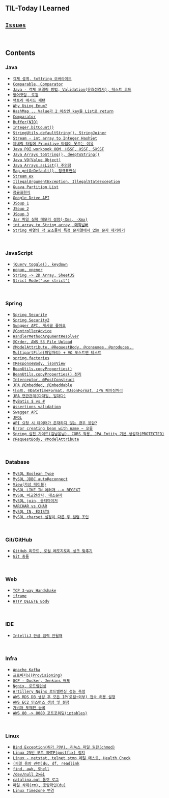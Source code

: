 ## TIL-Today I Learned
## [`Issues`](https://github.com/JuHyun419/TIL-TodayILearned/issues)

<br>

## Contents

### Java
  - [`객체 설계, toString 오버라이드`](https://github.com/JuHyun419/TIL-TodayILearned/issues/11)
  - [`Comparable, Comparator`](https://github.com/JuHyun419/TIL-TodayILearned/issues/13)
  - [`Java - 객체 모델링 방법, Validation(유효성검사), 테스트 코드`](https://github.com/JuHyun419/TIL-TodayILearned/issues/17)
  - [`방어코딩, 로깅`](https://github.com/JuHyun419/TIL-TodayILearned/issues/24)
  - [`팩토리 메서드 패턴`](https://github.com/JuHyun419/TIL-TodayILearned/issues/25)
  - [`Why Using Enum?`](https://github.com/JuHyun419/TIL-TodayILearned/issues/27)
  - [`HashMap .. Value가 2 이상인 key들 List로 return`](https://github.com/JuHyun419/TIL-TodayILearned/issues/31)
  - [`Comparator`](https://github.com/JuHyun419/TIL-TodayILearned/issues/38)
  - [`Buffer(NIO)`](https://github.com/JuHyun419/TIL-TodayILearned/issues/46)
  - [`Integer.bitCount()`](https://github.com/JuHyun419/TIL-TodayILearned/issues/47)
  - [`StringUtils.defaultString(), StringJoiner`](https://github.com/JuHyun419/TIL-TodayILearned/issues/49)
  - [`Stream - int array to Integer HashSet`](https://github.com/JuHyun419/TIL-TodayILearned/issues/50)
  - [`제네릭 타입에 Primitive 타입이 못오는 이유`](https://github.com/JuHyun419/TIL-TodayILearned/issues/57)
  - [`Java POI workbook OOM, HSSF, XSSF, SXSSF`](https://github.com/JuHyun419/TIL-TodayILearned/issues/64)
  - [`Java Arrays toString(), deepToString()`](https://github.com/JuHyun419/TIL-TodayILearned/issues/65)
  - [`Java VO(Value Object)`](https://github.com/JuHyun419/TIL-TodayILearned/issues/69)
  - [`Java Arrays.asList() 주의점`](https://github.com/JuHyun419/TIL-TodayILearned/issues/70)
  - [`Map getOrDefault(), 정규표현식`](https://github.com/JuHyun419/TIL-TodayILearned/issues/72)
  - [`Stream ex`](https://github.com/JuHyun419/TIL-TodayILearned/issues/75)
  - [`IllegalArgumentException, IllegalStateException`](https://github.com/JuHyun419/TIL-TodayILearned/issues/76)
  - [`Guava Partition List`](https://github.com/JuHyun419/TIL-TodayILearned/issues/77)
  - [`정규표현식`](https://github.com/JuHyun419/TIL-TodayILearned/issues/79)
  - [`Google Drive API`](https://github.com/JuHyun419/TIL-TodayILearned/issues/81)
  - [`JSoup 1`](https://github.com/JuHyun419/TIL-TodayILearned/issues/83)
  - [`JSoup 2`](https://github.com/JuHyun419/TIL-TodayILearned/issues/84)
  - [`JSoup 3`](https://github.com/JuHyun419/TIL-TodayILearned/issues/86)
  - [`Jar 파일 실행 메모리 설정(-Xms, -Xmx)`](https://github.com/JuHyun419/TIL-TodayILearned/issues/85)
  - [`int array to String array, 매직넘버`](https://github.com/JuHyun419/TIL-TodayILearned/issues/87)
  - [`String 배열의 각 요소들이 특정 문자열에서 없는 문자 제거하기`](https://github.com/JuHyun419/TIL-TodayILearned/issues/99)

<br>

### JavaScript
  - [`jQuery toggle(), keydown`](https://github.com/JuHyun419/TIL-TodayILearned/issues/24)
  - [`popup, opener`](https://github.com/JuHyun419/TIL-TodayILearned/issues/41)
  - [`String -> 2D Array, SheetJS`](https://github.com/JuHyun419/TIL-TodayILearned/issues/71)
  - [`Strict Mode("use strict")`](https://github.com/JuHyun419/TIL-TodayILearned/issues/79)

<br>

### Spring
  - [`Spring Security`](https://github.com/JuHyun419/TIL-TodayILearned/issues/12)
  - [`Spring Security2`](https://github.com/JuHyun419/TIL-TodayILearned/issues/13)
  - [`Swagger API, 게시글 좋아요`](https://github.com/JuHyun419/TIL-TodayILearned/issues/20)
  - [`@ControllerAdvice`](https://github.com/JuHyun419/TIL-TodayILearned/issues/21)
  - [`HandlerMethodArgumentResolver`](https://github.com/JuHyun419/TIL-TodayILearned/issues/26)
  - [`@Order, AWS S3 File Upload`](https://github.com/JuHyun419/TIL-TodayILearned/issues/27)
  - [`@ModelAttribute, @RequestBody, @consumes, @produces, MultipartFile(파일처리) + VO 포스트맨 테스트`](https://github.com/JuHyun419/TIL-TodayILearned/issues/28)
  - [`spring.factories`](https://github.com/JuHyun419/TIL-TodayILearned/issues/34)
  - [`@ResponseBody, jsonView`](https://github.com/JuHyun419/TIL-TodayILearned/issues/42)
  - [`BeanUtils.copyProperties()`](https://github.com/JuHyun419/TIL-TodayILearned/issues/44)
  - [`BeanUtils.copyProperties() 정리`](https://github.com/JuHyun419/TIL-TodayILearned/issues/45)
  - [`Interceptor, @PostConstruct`](https://github.com/JuHyun419/TIL-TodayILearned/issues/58)
  - [`JPA @Embedded, @Embeddable`](https://github.com/JuHyun419/TIL-TodayILearned/issues/67)
  - [`테스트, @DateTimeFormat, @JsonFormat, JPA 페이징처리`](https://github.com/JuHyun419/TIL-TodayILearned/issues/73)
  - [`JPA 연관관계(다대일, 일대다)`](https://github.com/JuHyun419/TIL-TodayILearned/issues/86)
  - [`MyBatis $ vs #`](https://github.com/JuHyun419/TIL-TodayILearned/issues/95)
  - [`Assertions validation`](https://github.com/JuHyun419/TIL-TodayILearned/issues/103)
  - [`Swagger API`](https://github.com/JuHyun419/TIL-TodayILearned/issues/104)
  - [`JPQL`](https://github.com/JuHyun419/TIL-TodayILearned/issues/107)
  - [`API 요청 시 데이터가 존재하지 않는 경우 응답?`](https://github.com/JuHyun419/TIL-TodayILearned/issues/108)
  - [`Error creating bean with name ~ 오류`](https://github.com/JuHyun419/TIL-TodayILearned/issues/109)
  - [`Spring 실전 가이드(김남윤님), CORS 적용, JPA Entity 기본 생성자(PROTECTED)`](https://github.com/JuHyun419/TIL-TodayILearned/issues/113)
  - [`@RequestBody, @ModelAttribute`](https://github.com/JuHyun419/TIL-TodayILearned/issues/114)

<br>

### Database
  - [`MySQL Boolean Type`](https://github.com/JuHyun419/TIL-TodayILearned/issues/20)
  - [`MySQL JDBC autoReconnect`](https://github.com/JuHyun419/TIL-TodayILearned/issues/29)
  - [`View(가상 테이블)`](https://github.com/JuHyun419/TIL-TodayILearned/issues/30)
  - [`MySQL LIKE IN 여러개 --> REGEXT`](https://github.com/JuHyun419/TIL-TodayILearned/issues/32)
  - [`MySQL 비교연산자, 대소문자`](https://github.com/JuHyun419/TIL-TodayILearned/issues/61)
  - [`MySQL join, 옵티마이저`](https://github.com/JuHyun419/TIL-TodayILearned/issues/66)
  - [`VARCHAR vs CHAR`](https://github.com/JuHyun419/TIL-TodayILearned/issues/82)
  - [`MySQL IN, EXISTS`](https://github.com/JuHyun419/TIL-TodayILearned/issues/90)
  - [`MySQL charset 설정이 다른 두 컬럼 조인`](https://github.com/JuHyun419/TIL-TodayILearned/issues/96)

<br>

### Git/GitHub
  - [`GitHub 리모트, 로컬 레포지토리 싱크 맞추기`](https://github.com/JuHyun419/TIL-TodayILearned/issues/29)
  - [`Git 충돌`](https://github.com/JuHyun419/TIL-TodayILearned/issues/102)

<br>

### Web
  - [`TCP 3-way Handshake`](https://github.com/JuHyun419/TIL-TodayILearned/issues/10)
  - [`iframe`](https://github.com/JuHyun419/TIL-TodayILearned/issues/44)
  - [`HTTP DELETE Body`](https://github.com/JuHyun419/TIL-TodayILearned/issues/106)
<br>

### IDE
  - [`IntelliJ 한글 입력 안될때`](https://github.com/JuHyun419/TIL-TodayILearned/issues/110)
<br>

### Infra
  - [`Apache Kafka`](https://github.com/JuHyun419/TIL-TodayILearned/issues/33)
  - [`프로비저닝(Provisioning)`](https://github.com/JuHyun419/TIL-TodayILearned/issues/40)
  - [`GCP - Docker, Jenkins 배포`](https://github.com/JuHyun419/TIL-TodayILearned/issues/51)
  - [`Ngnix, 로드밸런싱`](https://github.com/JuHyun419/TIL-TodayILearned/issues/52)
  - [`Artillery Nginx 로드밸런싱 성능 측정`](https://github.com/JuHyun419/TIL-TodayILearned/issues/53)
  - [`AWS RDS DB 생성 후 모든 IP(로컬+외부) 접속 허용 설정`](https://github.com/JuHyun419/TIL-TodayILearned/issues/93)
  - [`AWS EC2 인스턴스 생성 및 설정`](https://github.com/JuHyun419/TIL-TodayILearned/issues/102)
  - [`가비아 도메인 등록`](https://github.com/JuHyun419/TIL-TodayILearned/issues/111)
  - [`AWS 80 -> 8080 포트포워딩(iptables)`](https://github.com/JuHyun419/TIL-TodayILearned/issues/112)

<br>

### Linux
  - [`Bind Exception(허가 거부), 리눅스 파일 권한(chmod)`](https://github.com/JuHyun419/TIL-TodayILearned/issues/14)
  - [`Linux 25번 포트 SMTP(postfix) 정지`](https://github.com/JuHyun419/TIL-TodayILearned/issues/15)
  - [`Linux - netstat, telnet stmp 메일 테스트, Health Check`](https://github.com/JuHyun419/TIL-TodayILearned/issues/16)
  - [`(파일 용량 관련)du, df, readlink`](https://github.com/JuHyun419/TIL-TodayILearned/issues/26)
  - [`find, awk, Shell`](https://github.com/JuHyun419/TIL-TodayILearned/issues/35)
  - [`/dev/null 2>&1`](https://github.com/JuHyun419/TIL-TodayILearned/issues/51)
  - [`catalina.out 톰캣 로그`](https://github.com/JuHyun419/TIL-TodayILearned/issues/56)
  - [`파일 삭제(rm), 용량확인(du)`](https://github.com/JuHyun419/TIL-TodayILearned/issues/68)
  - [`Linux Timezone 변경`](https://github.com/JuHyun419/TIL-TodayILearned/issues/73)

<br>
